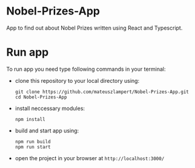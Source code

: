 # Nobel-Prizes-App

App to find out about Nobel Prizes written using React and Typescript.

# Run app

To run app you need type following commands in your terminal:

- clone this repository to your local directory using:

    ```
    git clone https://github.com/mateuszlampert/Nobel-Prizes-App.git
    cd Nobel-Prizes-App
    ```

- install neccessary modules:

    ```
    npm install
    ```

- build and start app using:

    ```
    npm run build
    npm run start
    ```

- open the project in your browser at ```http://localhost:3000/```